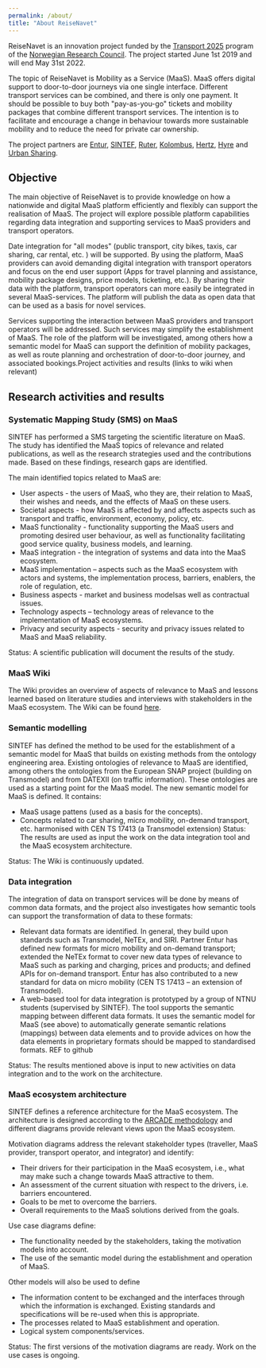 ```yaml
---
permalink: /about/
title: "About ReiseNavet"
---
```


ReiseNavet is an innovation project funded by the [Transport 2025](https://www.forskningsradet.no/en/about-the-research-council/programmes/transport/) program of the [Norwegian Research Council](https://www.forskningsradet.no/en/). The project started June 1st 2019 and will end May 31st 2022.

The topic of ReiseNavet is Mobility as a Service (MaaS). MaaS offers digital support to door-to-door journeys via one single interface. Different transport services can be combined, and there is only one payment. It should be possible to buy both "pay-as-you-go" tickets and mobility packages that combine different transport services. The intention is to facilitate and encourage a change in behaviour towards more sustainable mobility and to reduce the need for private car ownership.

The project partners are [Entur](https://om.entur.no/bedrift/om-entur/), [SINTEF](https://www.sintef.no/en/), [Ruter](https://ruter.no/en/about-ruter/about-us/), [Kolombus](https://www.kolumbus.no/en/about-kolumbus/about-the-company/), [Hertz](https://www.hertz.no/rentacar/reservation/), [Hyre](https://www.hyre.no/) and [Urban Sharing](https://urbansharing.com/).

## Objective

The main objective of ReiseNavet is to provide knowledge on how a nationwide and digital MaaS platform efficiently and flexibly can support the realisation of MaaS. The project will explore possible platform capabilities regarding data integration and supporting services to MaaS providers and transport operators. 

Date integration for "all modes" (public transport, city bikes, taxis, car sharing, car rental, etc. ) will be supported. By using the platform, MaaS providers can avoid demanding digital integration with transport operators and focus on the end user support (Apps for travel planning and assistance, mobility package designs, price models, ticketing, etc.). By sharing their data with the platform, transport operators can more easily be integrated in several MaaS-services. The platform will publish the data as open data that can be used as a basis for novel services.

Services supporting the interaction between MaaS providers and transport operators will be addressed. Such services may simplify the establishment of MaaS. The role of the platform will be investigated, among others how a semantic model for MaaS can support the definition of mobility packages, as well as route planning and orchestration of door-to-door journey, and associated bookings.Project activities and results (links to wiki when relevant) 

## Research activities and results

### Systematic Mapping Study (SMS) on MaaS

SINTEF has performed a SMS targeting the scientific literature on MaaS. The study has identified the MaaS topics of relevance and related publications, as well as the research strategies used and the contributions made. Based on these findings, research gaps are identified. 

The main identified topics related to MaaS are:
*	User aspects - the users of MaaS, who they are, their relation to MaaS, their wishes and needs, and the effects of MaaS on these users.
*	Societal aspects - how MaaS is affected by and affects aspects such as transport and traffic, environment, economy, policy, etc.
*	MaaS functionality - functionality supporting the MaaS users and promoting desired user behaviour, as well as functionality facilitating good service quality, business models, and learning.
*	MaaS integration - the integration of systems and data into the MaaS ecosystem.
*	MaaS implementation – aspects such as the MaaS ecosystem with actors and systems, the implementation process, barriers, enablers, the role of regulation, etc.
*	Business aspects - market and business modelsas well as contractual issues.
*	Technology aspects – technology areas of relevance to the implementation of MaaS ecosystems.
*	Privacy and security aspects - security and privacy issues related to MaaS and MaaS reliability.

Status: A scientific publication will document the results of the study.

### MaaS Wiki

The Wiki provides an overview of aspects of relevance to MaaS and lessons learned based on literature studies and interviews with stakeholders in the MaaS ecosystem. The Wiki can be found [here](https://reisenavet.no/maas/intro/).

### Semantic modelling

SINTEF has defined the method to be used for the establishment of a semantic model for MaaS that builds on existing methods from the ontology engineering area. 
Existing ontologies of relevance to MaaS are identified, among others the ontologies from the European SNAP project (building on Transmodel) and from DATEXII (on traffic information). These ontologies are used as a starting point for the MaaS model.
The new semantic model for MaaS is defined. It contains:
*	MaaS usage pattens (used as a basis for the concepts). 
*	Concepts related to car sharing, micro mobility, on-demand transport, etc. harmonised with CEN TS 17413 (a Transmodel extension)
Status: The results are used as input the work on the data integration tool and the MaaS ecosystem architecture. 

Status: The Wiki is continuously updated.

### Data integration 

The integration of data on transport services will be done by means of common data formats, and the project also investigates how semantic tools can support the transformation of data to these formats:
*	Relevant data formats are identified. In general, they build upon standards such as Transmodel, NeTEx, and SIRI. Partner Entur has defined new formats for micro mobility and on-demand transport; extended the NeTEx format to cover new data types of relevance to MaaS such as parking and charging, prices and products; and defined APIs for on-demand transport. Entur has also contributed to a new standard for data on micro mobility (CEN TS 17413 – an extension of Transmodel). 
* A web-based tool for data integration is prototyped by a group of NTNU students (supervised by SINTEF). The tool supports the semantic mapping between different data formats. It uses the semantic model for MaaS (see above) to automatically generate semantic relations (mappings) between data elements and to provide advices on how the data elements in proprietary formats should be mapped to standardised formats. REF to github

Status: The results mentioned above is input to new activities on data integration and to the work on the architecture. 

### MaaS ecosystem architecture
SINTEF defines a reference architecture for the MaaS ecosystem. The architecture is designed according to the [ARCADE methodology](http://arcade-framework.org/) and different diagrams provide relevant views upon the MaaS ecosystem.

Motivation diagrams address the relevant stakeholder types (traveller, MaaS provider, transport operator, and integrator) and identify: 
*	Their drivers for their participation in the MaaS ecosystem, i.e., what may make such a change towards MaaS attractive to them.
*	An assessment of the current situation with respect to the drivers, i.e. barriers encountered.
*	Goals to be met to overcome the barriers.
*	Overall requirements to the MaaS solutions derived from the goals. 

Use case diagrams define:
*	The functionality needed by the stakeholders, taking the motivation models into account. 
*	The use of the semantic model during the establishment and operation of MaaS.

Other models will also be used to define
*	The information content to be exchanged and the interfaces through which the information is exchanged. Existing standards and specifications will be re-used when this is appropriate.
*	The processes related to MaaS establishment and operation. 
*	Logical system components/services.

Status: The first versions of the motivation diagrams are ready. Work on the use cases is ongoing.

